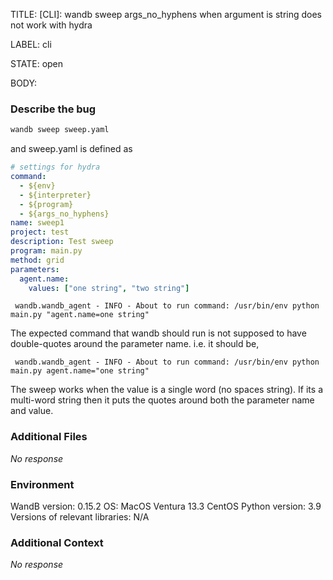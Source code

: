 TITLE:
[CLI]: wandb sweep args_no_hyphens when argument is string does not work with hydra

LABEL:
cli

STATE:
open

BODY:
### Describe the bug

<!--- Description of the issue below  -->

<!--- A minimal code snippet between the quotes below  -->
```cmd
wandb sweep sweep.yaml
```
and sweep.yaml is defined as 
```yaml
# settings for hydra
command:
  - ${env}
  - ${interpreter}
  - ${program}
  - ${args_no_hyphens}
name: sweep1
project: test
description: Test sweep
program: main.py
method: grid
parameters:
  agent.name:
    values: ["one string", "two string"]
```

<!--- A full traceback of the exception in the quotes below -->
```shell
 wandb.wandb_agent - INFO - About to run command: /usr/bin/env python main.py "agent.name=one string"
```

The expected command that wandb should run is not supposed to have double-quotes around the parameter name. i.e. it should be, 
```shell
 wandb.wandb_agent - INFO - About to run command: /usr/bin/env python main.py agent.name="one string"
```

The sweep works when the value is a single word (no spaces string). If its a multi-word string then it puts the quotes around both the parameter name and value.

### Additional Files

_No response_

### Environment

WandB version:
 0.15.2
OS:
MacOS Ventura 13.3 
CentOS
Python version:
3.9
Versions of relevant libraries:
N/A

### Additional Context

_No response_

